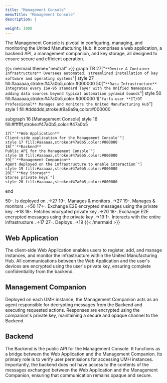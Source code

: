```yaml
---
title: "Management Console"
menuTitle: "Management Console"
description: |
  
weight: 1000
---
```


The Management Console is pivotal in configuring, managing, and monitoring the
United Manufacturing Hub. It comprises a web application, a backend API, a
management companion, and key storage, all designed to ensure secure and
efficient operation.

{{< mermaid theme="neutral" >}}
graph TB
  27["`**Device & Container Infrastructure**
  Oversees automated, streamlined installation of key software and operating systems`"]
  style 27 fill:#aaaaaa,stroke:#47a0b5,color:#000000
  50["`**Data Infrastructure**
  Integrates every ISA-95 standard layer with the Unified Namespace, adding data sources beyond typical automation pyramid bounds`"]
  style 50 fill:#aaaaaa,stroke:#47a0b5,color:#000000
  1["`fa:fa-user **IT/OT Professional**
  Manages and monitors the United Manufacturing Hub`"]
  style 1 fill:#dddddd,stroke:#9a9a9a,color:#000000

  subgraph 16 [Management Console]
    style 16 fill:#ffffff,stroke:#47a0b5,color:#47a0b5

    17["`**Web Application**
    Client-side application for the Management Console`"]
    style 17 fill:#aaaaaa,stroke:#47a0b5,color:#000000
    18["`**Backend**
    Public API for the Management Console`"]
    style 18 fill:#aaaaaa,stroke:#47a0b5,color:#000000
    19["`**Management Companion**
    Agent deployed on the infrastructure to enable interaction`"]
    style 19 fill:#aaaaaa,stroke:#47a0b5,color:#000000
    20["`**Key Storage**
    Stores private keys`"]
    style 20 fill:#aaaaaa,stroke:#47a0b5,color:#000000
  end

  50-. Is deployed on .->27
  19-. Manages & monitors .->27
  19-. Manages & monitors .->50
  17<-. Exchange E2E
  encrypted messages
  using the private key .->18
  18-. Fetches encrypted private key .->20
  18-. Exchange E2E
  encrypted messages
  using the private key .->19
  1-. Interacts with the
      entire infrastructure .->17
  27-. Deploys .->19
{{< /mermaid >}}

## Web Application

The client-side Web Application enables users to register, add, and manage
instances, and monitor the infrastructure within the United Manufacturing Hub. All
communications between the Web Application and the user's devices are encrypted
using the user's private key, ensuring complete confidentiality from the backend.

## Management Companion

Deployed on each UMH instance, the Management Companion acts as an agent
responsible for decrypting messages from the Backend and executing requested
actions. Responses are encrypted using the companion's private key, maintaining
a secure and opaque channel to the Backend.

## Backend

The Backend is the public API for the Management Console. It functions as a bridge
between the Web Application and the Management Companion. Its primary role is to
verify user permissions for accessing UMH instances. Importantly, the backend
does not have access to the contents of the messages exchanged between the Web
Application and the Management Companion, ensuring that communication remains
opaque and secure.
